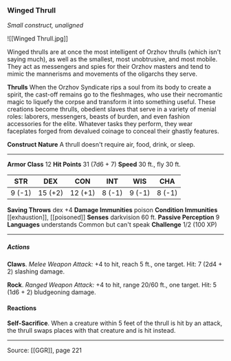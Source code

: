 ### Winged Thrull
_Small construct, unaligned_

![[Winged Thrull.jpg]]

Winged thrulls are at once the most intelligent of Orzhov thrulls (which isn't saying much), as well as the smallest, most unobtrusive, and most mobile. They act as messengers and spies for their Orzhov masters and tend to mimic the mannerisms and movements of the oligarchs they serve.


**Thrulls** When the Orzhov Syndicate rips a soul from its body to create a spirit, the cast-off remains go to the fleshmages, who use their necromantic magic to liquefy the corpse and transform it into something useful. These creations become thrulls, obedient slaves that serve in a variety of menial roles: laborers, messengers, beasts of burden, and even fashion accessories for the elite. Whatever tasks they perform, they wear faceplates forged from devalued coinage to conceal their ghastly features.

**Construct Nature** A thrull doesn't require air, food, drink, or sleep.







---

**Armor Class** 12
**Hit Points** 31 (7d6 + 7)
**Speed** 30 ft., fly 30 ft.

| STR     | DEX     | CON     | INT     | WIS     | CHA     |
|---------|---------|---------|---------|---------|---------|
| 9 (-1) | 15 (+2) | 12 (+1) | 8 (-1) | 9 (-1) | 8 (-1) |

**Saving Throws** dex +4
**Damage Immunities** poison
**Condition Immunities** [[exhaustion]], [[poisoned]]
**Senses** darkvision 60 ft.
**Passive Perception** 9
**Languages** understands Common but can't speak
**Challenge** 1/2 (100 XP)

---

##### Actions
**Claws**. _Melee Weapon Attack:_ +4 to hit, reach 5 ft., one target. Hit: 7 (2d4 + 2) slashing damage.

**Rock**. _Ranged Weapon Attack:_ +4 to hit, range 20/60 ft., one target. Hit: 5 (1d6 + 2) bludgeoning damage.

#### Reactions
**Self-Sacrifice**. When a creature within 5 feet of the thrull is hit by an attack, the thrull swaps places with that creature and is hit instead.


---

Source: [[GGR]], page 221